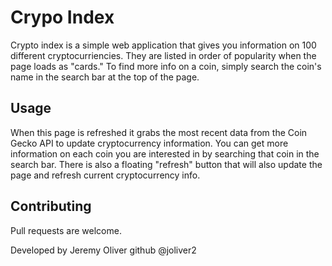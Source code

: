 # Crypo Index

Crypto index is a simple web application that gives you information on 100 different cryptocurriencies. They are listed in order of popularity when the page loads as "cards." To find more info on a coin, simply search the coin's name in the search bar at the top of the page.

## Usage

When this page is refreshed it grabs the most recent data from the Coin Gecko API to update cryptocurrency information. You can get more information on each coin you are interested in by searching that coin in the search bar. There is also a floating "refresh" button that will also update the page and refresh current cryptocurrency info.

## Contributing

Pull requests are welcome.

Developed by Jeremy Oliver
github @joliver2
